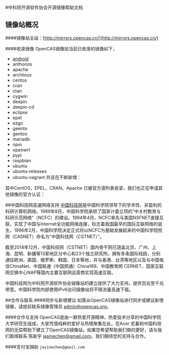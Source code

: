 #中科院开源软件协会开源镜像帮助文档

## 镜像站概况
####镜像站主站：[http://mirrors.opencas.cn/](http://mirrors.opencas.cn/)

####收录镜像
OpenCAS镜像站当前已收录的镜像如下，

* [android](http://mirrors.opencas.org/android/)
* anthonos        
* apache          
* archlinux       
* centos          
* cran   
* ctan
* cygwin          
* deepin          
* deepin-cd       
* eclipse         
* epel            
* ezgo            
* geento          
* gentoo          
* mariadb         
* npm             
* openwrt         
* pypi            
* raspbian        
* ubuntu          
* ubuntu-releases
* ubuntu-vagrant
并且在不断新增：

其中CentOS，EPEL，CRAN，Apache 已被官方源列表收录，我们也正在申请其他镜像的官方认证：

##中国科技网高速网络支持
[中国科技网](http://www.cstnet.cn)是中国科学院领导下的学术性、非盈利的科研计算机网络。1989年8月，中国科学院承担了国家计委立项的“中关村教育与科研示范网络”（NCFC）的建设。1994年4月，NCFC率先与美国NSFNET直接互联，实现了中国与Internet全功能网络连接，标志着我国最早的国际互联网络的诞生。1996年2月，中国科学院决定正式将以NCFC为基础发展起来的中国科学院院网（CASNET）命名为“中国科技网（CSTNET）”。

截至2014年12月，中国科技网（CSTNET）国内骨干网已涵盖北京、广州、上海、昆明、新疆等13家地区分中心和23个独立研究所。拥有多条国际线路，分别通往欧洲、美国、俄罗斯、韩国、日本等地，并与香港、台湾等地区以及与中国电信ChinaNet、中国联通（中国网通）China169、中国教育网 CERNET、国家互联网交换中心NAP等国内主要互联网运营商实现高速互联。

中国科技网为中科院开源软件协会镜像站的建立提供了大力支持。提供百兆至千兆带宽。中国科学院内部使用IPv6访问镜像站将不限流量高速下载。

##合作与联系
####同步与新增建议
如需从OpenCAS镜像站进行同步或建议新增镜像，请提前联系镜像管理员 [admin@opencas.org](mailto:admin@opencas.org)。

####合作与支持
OpenCAS是由一群热爱开源精神，热爱技术分享的中国科学院大学研究生组成，大家凭借纯粹的爱好与热情聚集在此，在Acer 宏碁和中国科技网的无偿帮助下建立了OpenCAS镜像站。如果您希望帮助我们做的更好，请与我们取得联系 陈新宇 [jasinechen@gmail.com](mailto:jasinechen@gmail.com)，我们期待您的支持与合作。

####支付宝捐助
`jasinechen@gmail.com`
